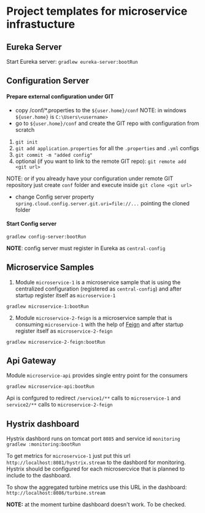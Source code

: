 # Project templates for microservice infrastucture 


## Eureka Server

Start Eureka server: `gradlew eureka-server:bootRun`

## Configuration Server

#### Prepare external configuration under GIT

- copy /conf/*.properties to the `${user.home}/conf`
NOTE: in windows `${user.home}` is `C:\Users\<username>`
- go to `${user.home}/conf` and create the GIT repo with configuration from scratch
1. `git init` 
2. `git add application.properties`  for all the `.properties` and `.yml` configs
3. `git commit -m "added config"`
4. optional (if you want to link to the remote GIT repo): `git remote add <git url>`

NOTE: or if you already have your configuration under remote GIT repository just create `conf` folder and execute inside `git clone <git url>`
- change Config server property `spring.cloud.config.server.git.uri=file://...` pointing the cloned folder

#### Start Config server
`gradlew config-server:bootRun`

**NOTE**: config server must register in Eureka as `central-config` 

## Microservice Samples

1. Module `microservice-1` is a microservice sample that is using the centralized configuration (registered as `central-config`)
and after startup register itself as `microservice-1`

`gradlew microservice-1:bootRun`

2. Module `microservice-2-feign` is a microservice sample that is consuming `microservice-1` with the help of [Feign](https://cloud.spring.io/spring-cloud-netflix/single/spring-cloud-netflix.html#spring-cloud-feign)
and after startup register itself as `microservice-2-feign`

`gradlew microservice-2-feign:bootRun`

## Api Gateway

Module `microservice-api` provides single entry point for the consumers

`gradlew microservice-api:bootRun`

Api is confgured to redirect `/service1/**` calls to `microservice-1` and `service2/**` calls to `microservice-2-feign`

## Hystrix dashboard

Hystrix dashbord runs on tomcat port `8085` and service id `monitoring`
```gradlew :monitoring:bootRun```

To get metrics for `microservice-1` just put this url `http://localhost:8081/hystrix.stream` to the dashbord for monitoring. 
Hystrix should be configured for each microsercvice that is planned to include to the dashboard. 

To show the aggregated turbine metrics use this URL in the dashboard: `http://localhost:8086/turbine.stream`

**NOTE:** at the moment turbine dashboard doesn't work. To be checked.

